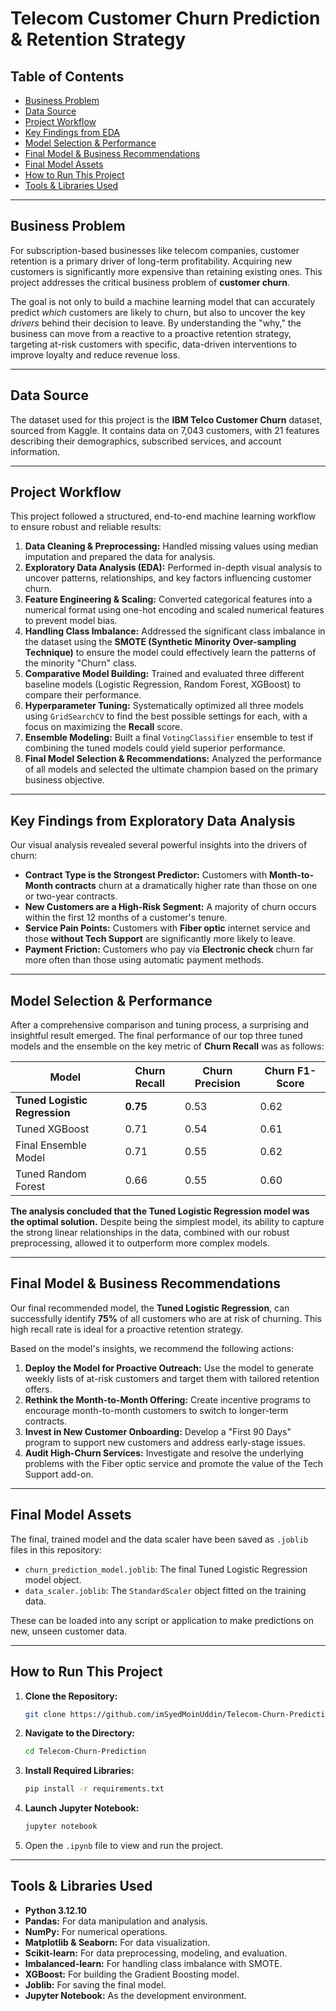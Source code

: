 # Telecom Customer Churn Prediction & Retention Strategy

## Table of Contents
* [Business Problem](#business-problem)
* [Data Source](#data-source)
* [Project Workflow](#project-workflow)
* [Key Findings from EDA](#key-findings-from-exploratory-data-analysis)
* [Model Selection & Performance](#model-selection--performance)
* [Final Model & Business Recommendations](#final-model--business-recommendations)
* [Final Model Assets](#final-model-assets)
* [How to Run This Project](#how-to-run-this-project)
* [Tools & Libraries Used](#tools--libraries-used)

---

## Business Problem
For subscription-based businesses like telecom companies, customer retention is a primary driver of long-term profitability. Acquiring new customers is significantly more expensive than retaining existing ones. This project addresses the critical business problem of **customer churn**.

The goal is not only to build a machine learning model that can accurately predict *which* customers are likely to churn, but also to uncover the key *drivers* behind their decision to leave. By understanding the "why," the business can move from a reactive to a proactive retention strategy, targeting at-risk customers with specific, data-driven interventions to improve loyalty and reduce revenue loss.

---

## Data Source
The dataset used for this project is the **IBM Telco Customer Churn** dataset, sourced from Kaggle. It contains data on 7,043 customers, with 21 features describing their demographics, subscribed services, and account information.

---

## Project Workflow
This project followed a structured, end-to-end machine learning workflow to ensure robust and reliable results:

1.  **Data Cleaning & Preprocessing:** Handled missing values using median imputation and prepared the data for analysis.
2.  **Exploratory Data Analysis (EDA):** Performed in-depth visual analysis to uncover patterns, relationships, and key factors influencing customer churn.
3.  **Feature Engineering & Scaling:** Converted categorical features into a numerical format using one-hot encoding and scaled numerical features to prevent model bias.
4.  **Handling Class Imbalance:** Addressed the significant class imbalance in the dataset using the **SMOTE (Synthetic Minority Over-sampling Technique)** to ensure the model could effectively learn the patterns of the minority "Churn" class.
5.  **Comparative Model Building:** Trained and evaluated three different baseline models (Logistic Regression, Random Forest, XGBoost) to compare their performance.
6.  **Hyperparameter Tuning:** Systematically optimized all three models using `GridSearchCV` to find the best possible settings for each, with a focus on maximizing the **Recall** score.
7.  **Ensemble Modeling:** Built a final `VotingClassifier` ensemble to test if combining the tuned models could yield superior performance.
8.  **Final Model Selection & Recommendations:** Analyzed the performance of all models and selected the ultimate champion based on the primary business objective.

---

## Key Findings from Exploratory Data Analysis
Our visual analysis revealed several powerful insights into the drivers of churn:

*   **Contract Type is the Strongest Predictor:** Customers with **Month-to-Month contracts** churn at a dramatically higher rate than those on one or two-year contracts.
*   **New Customers are a High-Risk Segment:** A majority of churn occurs within the first 12 months of a customer's tenure.
*   **Service Pain Points:** Customers with **Fiber optic** internet service and those **without Tech Support** are significantly more likely to leave.
*   **Payment Friction:** Customers who pay via **Electronic check** churn far more often than those using automatic payment methods.

---

## Model Selection & Performance
After a comprehensive comparison and tuning process, a surprising and insightful result emerged. The final performance of our top three tuned models and the ensemble on the key metric of **Churn Recall** was as follows:

| Model                       | Churn Recall | Churn Precision | Churn F1-Score |
|-----------------------------|--------------|-----------------|----------------|
| **Tuned Logistic Regression** | **0.75**     | 0.53            | 0.62           |
| Tuned XGBoost               | 0.71         | 0.54            | 0.61           |
| Final Ensemble Model        | 0.71         | 0.55            | 0.62           |
| Tuned Random Forest         | 0.66         | 0.55            | 0.60           |

**The analysis concluded that the Tuned Logistic Regression model was the optimal solution.** Despite being the simplest model, its ability to capture the strong linear relationships in the data, combined with our robust preprocessing, allowed it to outperform more complex models.

---

## Final Model & Business Recommendations
Our final recommended model, the **Tuned Logistic Regression**, can successfully identify **75%** of all customers who are at risk of churning. This high recall rate is ideal for a proactive retention strategy.

Based on the model's insights, we recommend the following actions:

1.  **Deploy the Model for Proactive Outreach:** Use the model to generate weekly lists of at-risk customers and target them with tailored retention offers.
2.  **Rethink the Month-to-Month Offering:** Create incentive programs to encourage month-to-month customers to switch to longer-term contracts.
3.  **Invest in New Customer Onboarding:** Develop a "First 90 Days" program to support new customers and address early-stage issues.
4.  **Audit High-Churn Services:** Investigate and resolve the underlying problems with the Fiber optic service and promote the value of the Tech Support add-on.

---

## Final Model Assets
The final, trained model and the data scaler have been saved as `.joblib` files in this repository:
*   `churn_prediction_model.joblib`: The final Tuned Logistic Regression model object.
*   `data_scaler.joblib`: The `StandardScaler` object fitted on the training data.

These can be loaded into any script or application to make predictions on new, unseen customer data.

---

## How to Run This Project
1.  **Clone the Repository:**
    ```bash
    git clone https://github.com/imSyedMoinUddin/Telecom-Churn-Prediction.git
    ```
2.  **Navigate to the Directory:**
    ```bash
    cd Telecom-Churn-Prediction
    ```
3.  **Install Required Libraries:**
    ```bash
    pip install -r requirements.txt
    ```
4.  **Launch Jupyter Notebook:**
    ```bash
    jupyter notebook
    ```
5.  Open the `.ipynb` file to view and run the project.

---

## Tools & Libraries Used
*   **Python 3.12.10**
*   **Pandas:** For data manipulation and analysis.
*   **NumPy:** For numerical operations.
*   **Matplotlib & Seaborn:** For data visualization.
*   **Scikit-learn:** For data preprocessing, modeling, and evaluation.
*   **Imbalanced-learn:** For handling class imbalance with SMOTE.
*   **XGBoost:** For building the Gradient Boosting model.
*   **Joblib:** For saving the final model.
*   **Jupyter Notebook:** As the development environment.
